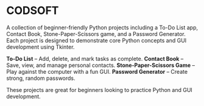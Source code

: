 # CODSOFT
A collection of beginner-friendly Python projects including a To-Do List app, Contact Book, Stone-Paper-Scissors game, and a Password Generator. Each project is designed to demonstrate core Python concepts and GUI development using Tkinter.

**To-Do List** – Add, delete, and mark tasks as complete.
**Contact Book** – Save, view, and manage personal contacts.
**Stone-Paper-Scissors Game** – Play against the computer with a fun GUI.
**Password Generator** – Create strong, random passwords.

These projects are great for beginners looking to practice Python and GUI development.
